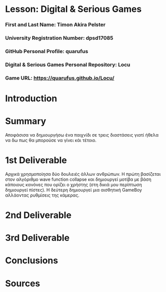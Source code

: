 # Lesson: Digital & Serious Games

### First and Last Name: Timon Akira Pelster
### University Registration Number: dpsd17085
### GitHub Personal Profile: quarufus
### Digital & Serious Games Personal Repository: Locu
### Game URL: https://quarufus.github.io/Locu/

# Introduction


# Summary

Αποφάσισα να δημιουργήσω ένα παιχνίδι σε τρεις διαστάσεις γιατί ήθελα να δω πως θα μπορούσε να γίνει κάι τέτοιο.

# 1st Deliverable

Αρχικά χρησμοποίησα δύο δουλειές άλλων ανθρώπων. Η πρώτη βασίζεται στον αλγόριθμο wave function collapse και δημιουργεί μοτίβα με βάση κάποιους κανόνες που ορίζει ο χρήστης (στη δικιά μου περίπτωση δημιουργεί πίστες). Η δεύτερη δημιουργεί μια αισθητική GameBoy αλλάοντας ρυθμίσεις της κάμερας.

# 2nd Deliverable


# 3rd Deliverable 


# Conclusions


# Sources
